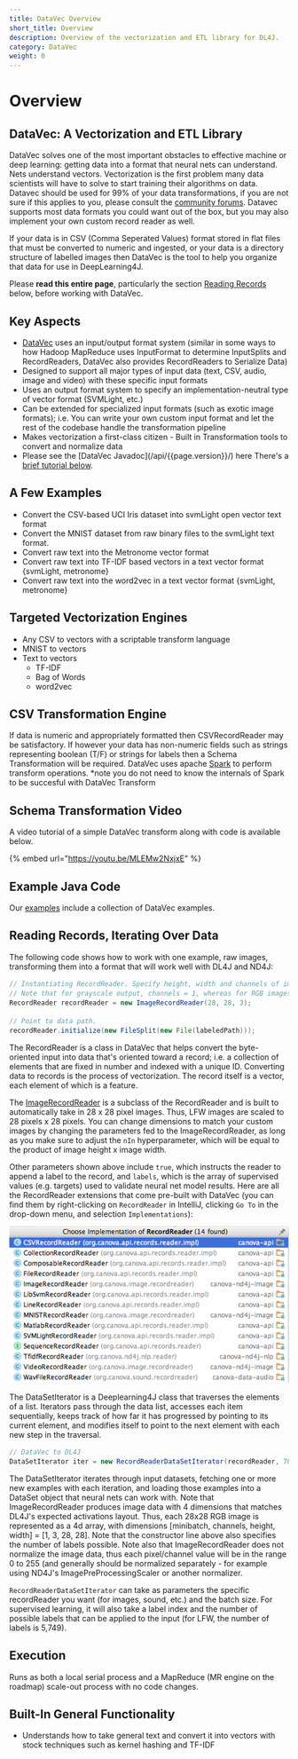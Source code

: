 ```yaml
---
title: DataVec Overview
short_title: Overview
description: Overview of the vectorization and ETL library for DL4J.
category: DataVec
weight: 0
---
```


# Overview

## DataVec: A Vectorization and ETL Library

DataVec solves one of the most important obstacles to effective machine or deep learning: getting data into a format that neural nets can understand. Nets understand vectors. Vectorization is the first problem many data scientists will have to solve to start training their algorithms on data. Datavec should be used for 99% of your data transformations, if you are not sure if this applies to you, please consult the [community forums](https://community.konduit.ai/c/datavec/). Datavec supports most data formats you could want out of the box, but you may also implement your own custom record reader as well.

If your data is in CSV \(Comma Seperated Values\) format stored in flat files that must be converted to numeric and ingested, or your data is a directory structure of labelled images then DataVec is the tool to help you organize that data for use in DeepLearning4J.

Please **read this entire page**, particularly the section [Reading Records](overview.md#record) below, before working with DataVec.

## Key Aspects 

* [DataVec](https://github.com/eclipse/deeplearning4j/tree/master/datavec) uses an input/output format system \(similar in some ways to how Hadoop MapReduce uses InputFormat to determine InputSplits and RecordReaders, DataVec also provides RecordReaders to Serialize Data\)
* Designed to support all major types of input data \(text, CSV, audio, image and video\) with these specific input formats
* Uses an output format system to specify an implementation-neutral type of vector format \(SVMLight, etc.\)
* Can be extended for specialized input formats \(such as exotic image formats\); i.e. You can write your own custom input format and let the rest of the codebase handle the transformation pipeline
* Makes vectorization a first-class citizen - Built in Transformation tools to convert and normalize data 
* Please see the \[DataVec Javadoc\]\(/api/{{page.version}}/\) here There's a [brief tutorial below](overview.md#tutorial). 

## A Few Examples 

* Convert the CSV-based UCI Iris dataset into svmLight open vector text format
* Convert the MNIST dataset from raw binary files to the svmLight text format.
* Convert raw text into the Metronome vector format
* Convert raw text into TF-IDF based vectors in a text vector format {svmLight, metronome}
* Convert raw text into the word2vec in a text vector format {svmLight, metronome} 

## Targeted Vectorization Engines 

* Any CSV to vectors with a scriptable transform language 
* MNIST to vectors
* Text to vectors
  * TF-IDF
  * Bag of Words
  * word2vec 

## CSV Transformation Engine 

If data is numeric and appropriately formatted then CSVRecordReader may be satisfactory. If however your data has non-numeric fields such as strings representing boolean \(T/F\) or strings for labels then a Schema Transformation will be required. DataVec uses apache [Spark](http://spark.apache.org/) to perform transform operations. \*note you do not need to know the internals of Spark to be succesful with DataVec Transform 

## Schema Transformation Video 

A video tutorial of a simple DataVec transform along with code is available below.

{% embed url="https://youtu.be/MLEMw2NxjxE" %}

## Example Java Code

Our [examples](https://github.com/eclipse/deeplearning4j-examples) include a collection of DataVec examples.

## Reading Records, Iterating Over Data

The following code shows how to work with one example, raw images, transforming them into a format that will work well with DL4J and ND4J:

```java
// Instantiating RecordReader. Specify height, width and channels of images.
// Note that for grayscale output, channels = 1, whereas for RGB images, channels = 3
RecordReader recordReader = new ImageRecordReader(28, 28, 3);

// Point to data path. 
recordReader.initialize(new FileSplit(new File(labeledPath)));
```

The RecordReader is a class in DataVec that helps convert the byte-oriented input into data that's oriented toward a record; i.e. a collection of elements that are fixed in number and indexed with a unique ID. Converting data to records is the process of vectorization. The record itself is a vector, each element of which is a feature.

The [ImageRecordReader](https://github.com/eclipse/deeplearning4j/blob/master/datavec/datavec-data/datavec-data-image/src/main/java/org/datavec/image/recordreader/ImageRecordReader.java) is a subclass of the RecordReader and is built to automatically take in 28 x 28 pixel images. Thus, LFW images are scaled to 28 pixels x 28 pixels. You can change dimensions to match your custom images by changing the parameters fed to the ImageRecordReader, as long as you make sure to adjust the `nIn` hyperparameter, which will be equal to the product of image height x image width.

Other parameters shown above include `true`, which instructs the reader to append a label to the record, and `labels`, which is the array of supervised values \(e.g. targets\) used to validate neural net model results. Here are all the RecordReader extensions that come pre-built with DataVec \(you can find them by right-clicking on `RecordReader` in IntelliJ, clicking `Go To` in the drop-down menu, and selection `Implementations`\):

![](../.gitbook/assets/recordreader_extensions%20%281%29.png)

The DataSetIterator is a Deeplearning4J class that traverses the elements of a list. Iterators pass through the data list, accesses each item sequentially, keeps track of how far it has progressed by pointing to its current element, and modifies itself to point to the next element with each new step in the traversal.

```java
// DataVec to DL4J
DataSetIterator iter = new RecordReaderDataSetIterator(recordReader, 784, labels.size());
```

The DataSetIterator iterates through input datasets, fetching one or more new examples with each iteration, and loading those examples into a DataSet object that neural nets can work with. Note that ImageRecordReader produces image data with 4 dimensions that matches DL4J's expected activations layout. Thus, each 28x28 RGB image is represented as a 4d array, with dimensions \[minibatch, channels, height, width\] = \[1, 3, 28, 28\]. Note that the constructor line above also specifies the number of labels possible. Note also that ImageRecordReader does not normalize the image data, thus each pixel/channel value will be in the range 0 to 255 \(and generally should be normalized separately - for example using ND4J's ImagePreProcessingScaler or another normalizer.

`RecordReaderDataSetIterator` can take as parameters the specific recordReader you want \(for images, sound, etc.\) and the batch size. For supervised learning, it will also take a label index and the number of possible labels that can be applied to the input \(for LFW, the number of labels is 5,749\).

## Execution

Runs as both a local serial process and a MapReduce \(MR engine on the roadmap\) scale-out process with no code changes.

## Built-In General Functionality

* Understands how to take general text and convert it into vectors with stock techniques such as kernel hashing and TF-IDF


